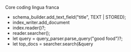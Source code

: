 
Core coding lingua franca


* schema_builder.add_text_field("title", TEXT | STORED);
* index_writer.add_document
* index.reader()?;
* reader.searcher();
* let query = query_parser.parse_query("good food")?;
* let top_docs = searcher.search(&query
